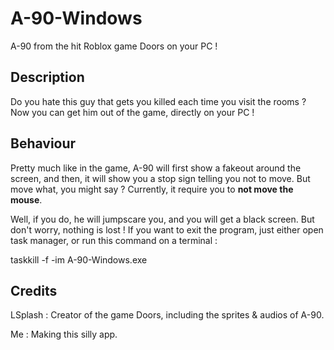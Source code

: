 # A-90-Windows
A-90 from the hit Roblox game Doors on your PC !

## Description
Do you hate this guy that gets you killed each time you visit the rooms ? Now you can get him out of the game, directly on your PC !

## Behaviour
Pretty much like in the game, A-90 will first show a fakeout around the screen, and then, it will show you a stop sign telling you not to move. But move what, you might say ? Currently, it require you to **not move the mouse**.

Well, if you do, he will jumpscare you, and you will get a black screen. But don't worry, nothing is lost ! If you want to exit the program, just either open task manager, or run this command on a terminal :

taskkill -f -im A-90-Windows.exe

## Credits

LSplash : Creator of the game Doors, including the sprites & audios of A-90.

Me : Making this silly app.
